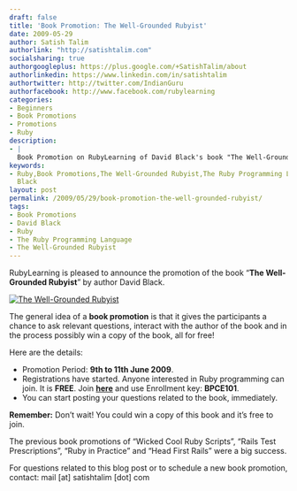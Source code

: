 ```yaml
---
draft: false
title: 'Book Promotion: The Well-Grounded Rubyist'
date: 2009-05-29
author: Satish Talim
authorlink: "http://satishtalim.com"
socialsharing: true
authorgoogleplus: https://plus.google.com/+SatishTalim/about
authorlinkedin: https://www.linkedin.com/in/satishtalim
authortwitter: http://twitter.com/IndianGuru
authorfacebook: http://www.facebook.com/rubylearning
categories:
- Beginners
- Book Promotions
- Promotions
- Ruby
description:
- |
  Book Promotion on RubyLearning of David Black's book "The Well-Grounded Rubyist".
keywords:
- Ruby,Book Promotions,The Well-Grounded Rubyist,The Ruby Programming Language,David
  Black
layout: post
permalink: /2009/05/29/book-promotion-the-well-grounded-rubyist/
tags:
- Book Promotions
- David Black
- Ruby
- The Ruby Programming Language
- The Well-Grounded Rubyist
---
```

RubyLearning is pleased to announce the promotion of the book “**The
Well-Grounded Rubyist**” by author David Black.<!--more-->

[![The Well-Grounded Rubyist](http://rubylearning.com/images/twgrcover.jpg "The Well-Grounded Rubyist")](http://manning.com/black2/)

The general idea of a **book promotion** is that it gives the
participants a chance to ask relevant questions, interact with the
author of the book and in the process possibly win a copy of the book,
all for free!

Here are the details:

-   Promotion Period: **9th to 11th June 2009**.
-   Registrations have started. Anyone interested in Ruby programming
    can join. It is **FREE**. Join
    [**here**](http://rubylearning.org/class/course/view.php?id=35) and
    use Enrollment key: **BPCE101**.
-   You can start posting your questions related to the book,
    immediately.

**Remember:** Don’t wait! You could win a copy of this book and it’s
free to join.

The previous book promotions of “Wicked Cool Ruby Scripts”, “Rails Test
Prescriptions”, “Ruby in Practice” and “Head First Rails” were a big
success.

For questions related to this blog post or to schedule a new book
promotion, contact: mail [at] satishtalim [dot] com


